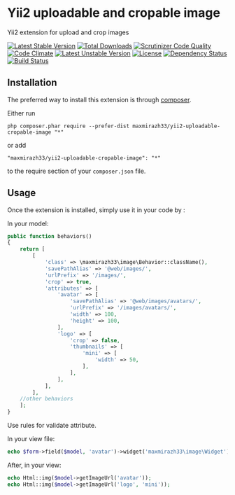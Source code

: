 Yii2 uploadable and cropable image
==================================
Yii2 extension for upload and crop images

[![Latest Stable Version](https://poser.pugx.org/maxmirazh33/yii2-uploadable-cropable-image/v/stable.svg)](https://packagist.org/packages/maxmirazh33/yii2-uploadable-cropable-image)
[![Total Downloads](https://poser.pugx.org/maxmirazh33/yii2-uploadable-cropable-image/downloads.svg)](https://packagist.org/packages/maxmirazh33/yii2-uploadable-cropable-image)
[![Scrutinizer Code Quality](https://scrutinizer-ci.com/g/maxmirazh33/yii2-uploadable-cropable-image/badges/quality-score.png?b=master)](https://scrutinizer-ci.com/g/maxmirazh33/yii2-uploadable-cropable-image/?branch=master)
[![Code Climate](https://codeclimate.com/github/maxmirazh33/yii2-uploadable-cropable-image/badges/gpa.svg)](https://codeclimate.com/github/maxmirazh33/yii2-uploadable-cropable-image)
[![Latest Unstable Version](https://poser.pugx.org/maxmirazh33/yii2-uploadable-cropable-image/v/unstable.svg)](https://packagist.org/packages/maxmirazh33/yii2-uploadable-cropable-image)
[![License](https://poser.pugx.org/maxmirazh33/yii2-uploadable-cropable-image/license.svg)](https://packagist.org/packages/maxmirazh33/yii2-uploadable-cropable-image)
[![Dependency Status](https://www.versioneye.com/user/projects/54d1d39f3ca08473b4000156/badge.svg?style=flat)](https://www.versioneye.com/user/projects/54d1d39f3ca08473b4000156)
[![Build Status](https://scrutinizer-ci.com/g/maxmirazh33/yii2-uploadable-cropable-image/badges/build.png?b=master)](https://scrutinizer-ci.com/g/maxmirazh33/yii2-uploadable-cropable-image/build-status/master)

Installation
------------

The preferred way to install this extension is through [composer](http://getcomposer.org/download/).

Either run

```
php composer.phar require --prefer-dist maxmirazh33/yii2-uploadable-cropable-image "*"
```

or add

```
"maxmirazh33/yii2-uploadable-cropable-image": "*"
```

to the require section of your `composer.json` file.


Usage
-----

Once the extension is installed, simply use it in your code by  :

In your model:
```php
public function behaviors()
{
    return [
        [
            'class' => \maxmirazh33\image\Behavior::className(),
            'savePathAlias' => '@web/images/',
            'urlPrefix' => '/images/',
            'crop' => true,
            'attributes' => [
                'avatar' => [
                    'savePathAlias' => '@web/images/avatars/',
                    'urlPrefix' => '/images/avatars/',
                    'width' => 100,
                    'height' => 100,
                ],
                'logo' => [
                    'crop' => false,
                    'thumbnails' => [
                        'mini' => [
                            'width' => 50,
                        ],
                    ],
                ],
            ],
        ],
    //other behaviors
    ];
}
```
Use rules for validate attribute.

In your view file:
```php
echo $form->field($model, 'avatar')->widget('maxmirazh33\image\Widget');
```

After, in your view:
```php
echo Html::img($model->getImageUrl('avatar'));
echo Html::img($model->getImageUrl('logo', 'mini'));
```
